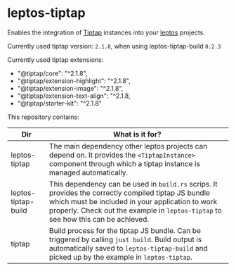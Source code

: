 # leptos-tiptap

Enables the integration of [Tiptap](https://tiptap.dev/) instances into your [leptos](https://leptos.dev/) projects.

Currently used tiptap version: `2.1.8`, when using leptos-tiptap-build `0.2.3`

Currently used tiptap extensions:

- "@tiptap/core": "^2.1.8",
- "@tiptap/extension-highlight": "^2.1.8",
- "@tiptap/extension-image": "^2.1.8",
- "@tiptap/extension-text-align": "^2.1.8,
- "@tiptap/starter-kit": "^2.1.8"

This repository contains:

| Dir                 | What is it for?                                                                                                                                                                                                                              |
|---------------------|----------------------------------------------------------------------------------------------------------------------------------------------------------------------------------------------------------------------------------------------|
| leptos-tiptap       | The main dependency other leptos projects can depend on. It provides the `<TiptapInstance>` component through which a tiptap instance is managed automatically.                                                                              |
| leptos-tiptap-build | This dependency can be used in `build.rs` scrips. It provides the correctly compiled tiptap JS bundle which must be included in your application to work properly. Check out the example in `leptos-tiptap` to see how this can be achieved. |
| tiptap              | Build process for the tiptap JS bundle. Can be triggered by calling `just build`. Build output is automatically saved to `leptos-tiptap-build` and picked up by the example in `leptos-tiptap`.                                              |
